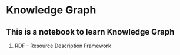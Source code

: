# Knowledge Graph
## This is a notebook to learn Knowledge Graph
1. RDF - Resource Description Framework
